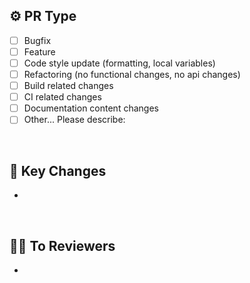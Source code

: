 ## ⚙️ PR Type

- [ ] Bugfix
- [ ] Feature
- [ ] Code style update (formatting, local variables)
- [ ] Refactoring (no functional changes, no api changes)
- [ ] Build related changes
- [ ] CI related changes
- [ ] Documentation content changes
- [ ] Other... Please describe:

<br/>

## 🔑 Key Changes

-

<br/>

## 🤝🏻 To Reviewers

-

<br/>
